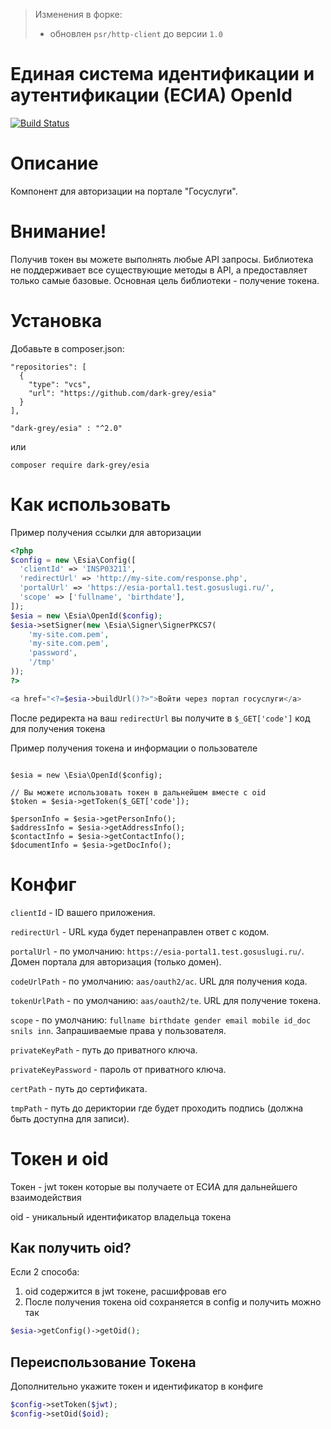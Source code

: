 > Изменения в форке:
> - обновлен `psr/http-client` до версии `1.0`

# Единая система идентификации и аутентификации (ЕСИА) OpenId 

[![Build Status](https://travis-ci.org/fr05t1k/esia.svg?branch=master)](https://travis-ci.org/fr05t1k/esia)

# Описание
Компонент для авторизации на портале "Госуслуги".

# Внимание!
Получив токен вы можете выполнять любые API запросы. Библиотека не поддерживает все существующие методы в API, а предоставляет только самые базовые. Основная цель библиотеки - получение токена.

# Установка

Добавьте в composer.json:
```
"repositories": [
  {
    "type": "vcs",
    "url": "https://github.com/dark-grey/esia"
  }
],
```
```
"dark-grey/esia" : "^2.0"
```
или
```
composer require dark-grey/esia
```

# Как использовать 

Пример получения ссылки для авторизации
```php
<?php 
$config = new \Esia\Config([
  'clientId' => 'INSP03211',
  'redirectUrl' => 'http://my-site.com/response.php',
  'portalUrl' => 'https://esia-portal1.test.gosuslugi.ru/',
  'scope' => ['fullname', 'birthdate'],
]);
$esia = new \Esia\OpenId($config);
$esia->setSigner(new \Esia\Signer\SignerPKCS7(
    'my-site.com.pem',
    'my-site.com.pem',
    'password',
    '/tmp'
));
?>

<a href="<?=$esia->buildUrl()?>">Войти через портал госуслуги</a>
```

После редиректа на ваш `redirectUrl` вы получите в `$_GET['code']` код для получения токена

Пример получения токена и информации о пользователе

```

$esia = new \Esia\OpenId($config);

// Вы можете использовать токен в дальнейшем вместе с oid 
$token = $esia->getToken($_GET['code']);

$personInfo = $esia->getPersonInfo();
$addressInfo = $esia->getAddressInfo();
$contactInfo = $esia->getContactInfo();
$documentInfo = $esia->getDocInfo();

```
# Конфиг

`clientId` - ID вашего приложения.

`redirectUrl` - URL куда будет перенаправлен ответ с кодом.

`portalUrl` - по умолчанию: `https://esia-portal1.test.gosuslugi.ru/`. Домен портала для авторизация (только домен).

`codeUrlPath` - по умолчанию: `aas/oauth2/ac`. URL для получения кода.

`tokenUrlPath` - по умолчанию: `aas/oauth2/te`. URL для получение токена.

`scope` - по умолчанию: `fullname birthdate gender email mobile id_doc snils inn`. Запрашиваемые права у пользователя.

`privateKeyPath` - путь до приватного ключа.

`privateKeyPassword` - пароль от приватного ключа.

`certPath` - путь до сертификата.

`tmpPath` - путь до дериктории где будет проходить подпись (должна быть доступна для записи).

# Токен и oid

Токен - jwt токен которые вы получаете от ЕСИА для дальнейшего взаимодействия

oid - уникальный идентификатор владельца токена

## Как получить oid?
Если 2 способа:
1. oid содержится в jwt токене, расшифровав его
2. После получения токена oid сохраняется в config и получить можно так 
```php
$esia->getConfig()->getOid();
```

## Переиспользование Токена

Дополнительно укажите токен и идентификатор в конфиге
```php
$config->setToken($jwt);
$config->setOid($oid);
```
